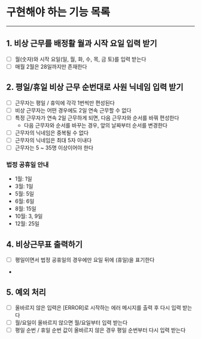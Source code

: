# 구현해야 하는 기능 목록

---

## 1. 비상 근무를 배정활 월과 시작 요일 입력 받기
- [ ] 월(숫자)와 시작 요일(일, 월, 화, 수, 목, 금 토)를 입력 받는다
- [ ] 매월 2월은 28일까지만 존재한다

## 2. 평일/휴일 비상 근무 순번대로 사원 닉네임 입력 받기
- [ ] 근무자는 평일 / 휴익에 각각 1번씩만 편성된다
- [ ] 비상 근무자는 어떤 경우에도 2일 연속 근무할 수 없다
- [ ] 특정 근무자가 연속 2일 근무하게 되면, 다음 근무자와 순서를 바꿔 편성한다
  - 다음 근무자와 순서를 바꾸는 경우, 앞의 날짜부터 순서를 변경한다
- [ ] 근무자의 닉네임은 중복될 수 없다
- [ ] 근무자의 닉네임은 최대 5자 이내다
- [ ] 근무자는 5 ~ 35명 이상이어야 한다

### 법정 공휴일 안내
- 1월: 1일
- 3월: 1일
- 5월: 5일
- 6월: 6일
- 8월: 15일
- 10월: 3, 9일
- 12월: 25일

## 4. 비상근무표 출력하기
- [ ] 평일이면서 법정 공휴일의 경우에만 요일 뒤에 (휴일)을 표기한다
- 

## 5. 예외 처리
- [ ] 올바르지 않은 입력은 [ERROR]로 시작하는 에러 메시지를 출력 후 다시 입력 받는다
- [ ] 월/요일이 올바르지 않으면 월/요일부터 입력 받는다
- [ ] 평일 순번 / 휴일 순번 값이 올바르지 않은 경우 평일 순번부터 다시 입력 받는다